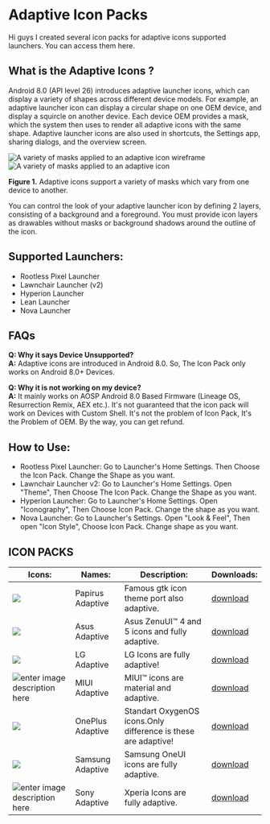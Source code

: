 # Adaptive Icon Packs

Hi guys I created several icon packs for adaptive icons supported launchers. You can access them here.


## What is the Adaptive Icons ?
Android 8.0 (API level 26) introduces adaptive launcher icons, which can display a variety of shapes across different device models. For example, an adaptive launcher icon can display a circular shape on one OEM device, and display a squircle on another device. Each device OEM provides a mask, which the system then uses to render all adaptive icons with the same shape. Adaptive launcher icons are also used in shortcuts, the Settings app, sharing dialogs, and the overview screen.

![A variety of masks applied to an adaptive icon wireframe](https://developer.android.com/guide/practices/ui_guidelines/images/NB_Icon_Mask_Shapes_Ext_01.gif)  ![A variety of masks applied to an adaptive icon](https://developer.android.com/guide/practices/ui_guidelines/images/NB_Icon_Mask_Shapes_Ext_02.gif)

**Figure 1.**  Adaptive icons support a variety of masks which vary from one device to another.

You can control the look of your adaptive launcher icon by defining 2 layers, consisting of a background and a foreground. You must provide icon layers as drawables without masks or background shadows around the outline of the icon.


## Supported Launchers:

 - Rootless Pixel Launcher
 - Lawnchair Launcher (v2)
 - Hyperion Launcher
 - Lean Launcher
 - Nova Launcher
 
 ## FAQs
**Q: Why it says Device Unsupported?**  
**A:** Adaptive icons are introduced in Android 8.0. So, The Icon Pack only works on Android 8.0+ Devices.  
  
**Q: Why it is not working on my device?**  
**A:** It mainly works on AOSP Android 8.0 Based Firmware (Lineage OS, Resurrection Remix, AEX etc.). It's not guaranteed that the icon pack will work on Devices with Custom Shell. It's not the problem of Icon Pack, It's the Problem of OEM. By the way, you can get refund.

## How to Use:

 - Rootless Pixel Launcher: Go to Launcher's Home Settings. Then Choose the Icon Pack. Change the Shape as you want. 
 - Lawnchair Launcher v2: Go to Launcher's Home Settings. Open "Theme", Then Choose The Icon Pack. Change the Shape as you want.  
 - Hyperion Launcher: Go to Launcher's Home Settings. Open "Iconography", Then Choose Icon Pack. Change the shape as you want.  
 - Nova Launcher: Go to Launcher's Settings. Open "Look & Feel", Then open "Icon Style", Choose Icon Pack. Change shape as you want.



## **ICON PACKS**
|Icons:|Names:|Description:| Downloads:|
|--|--|--|--|
|![](https://3.bp.blogspot.com/-es1zBghUF3k/XLokq_QnbgI/AAAAAAAAE7k/5cEPeJXhg4wVKD_pQ5jCMdobVcURJr59ACLcBGAs/s1600/papirus.png)|Papirus Adaptive|Famous gtk icon theme port also adaptive. |[download](https://osmanonurkoc.github.io/AdaptiveIconsShowcase/Papirus)
|![](https://4.bp.blogspot.com/-oK3JzE3S2lo/XLokm_psRdI/AAAAAAAAE7M/dLUIuMolj1oufo1GdcjXAuq26-jnJSBawCLcBGAs/s1600/iconpack_asus.png)|Asus Adaptive|Asus ZenuUI™ 4 and 5 icons and fully adaptive.|[download](https://osmanonurkoc.github.io/AdaptiveIconsShowcase/Asus)
|![](https://4.bp.blogspot.com/-yLPJPYnkwgc/XLoknPi0VzI/AAAAAAAAE7U/HgIdIJseakgpAjrKsl_ttq8FNJEhidpOACLcBGAs/s1600/iconpack_lg.png)|LG Adaptive|LG Icons are fully adaptive!|[download](https://osmanonurkoc.github.io/AdaptiveIconsShowcase/Lg)
|![enter image description here](https://1.bp.blogspot.com/-ZAXynuK1KOk/XLokmyZBHrI/AAAAAAAAE7Q/xWQN_sFbG-kKQzQ3bkj-uWw5dfV-xF9rQCLcBGAs/s1600/iconpack_miui.png)|MIUI Adaptive|MIUI™ icons are material and adaptive.|[download](https://osmanonurkoc.github.io/AdaptiveIconsShowcase/Miui)
|![](https://3.bp.blogspot.com/-AD5o58uCGsY/XLokndJXW8I/AAAAAAAAE7Y/zge7i8mPVBsri5xnwnOYWZ6rWBx_NF7pgCLcBGAs/s1600/iconpack_oneplus.png)|OnePlus Adaptive|Standart OxygenOS icons.Only difference is these are adaptive! |[download](https://osmanonurkoc.github.io/AdaptiveIconsShowcase/Oneplus)
|![](https://2.bp.blogspot.com/-hsb0VNk6ZQg/XLokn-4U-qI/AAAAAAAAE7g/z7jcpGQ7Kjo207meJeDEBwwPbTsYqsDBACLcBGAs/s1600/iconpack_samsung.png)|Samsung Adaptive|Samsung OneUI icons are fully adaptive. |[download](https://osmanonurkoc.github.io/AdaptiveIconsShowcase/Samsung)
|![enter image description here](https://3.bp.blogspot.com/-uxqCRRsyesY/XLokn3cn1yI/AAAAAAAAE7c/L1gHZ6vWrkUBm0QvWvSPLjHM_bqkkBWqQCLcBGAs/s1600/iconpack_sony.png)|Sony Adaptive|Xperia Icons are fully adaptive. |[download](https://osmanonurkoc.github.io/AdaptiveIconsShowcase/Sony)




 
  

  

  

 


